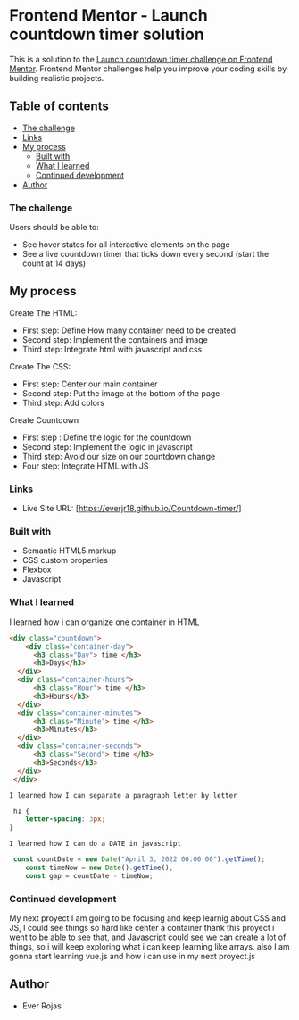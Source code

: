 # Frontend Mentor - Launch countdown timer solution

This is a solution to the [Launch countdown timer challenge on Frontend Mentor](https://www.frontendmentor.io/challenges/launch-countdown-timer-N0XkGfyz-). Frontend Mentor challenges help you improve your coding skills by building realistic projects.

## Table of contents

  - [The challenge](#the-challenge)
  - [Links](#links)
- [My process](#my-process)
  - [Built with](#built-with)
  - [What I learned](#what-i-learned)
  - [Continued development](#continued-development)
- [Author](#author)


### The challenge

Users should be able to:

- See hover states for all interactive elements on the page
- See a live countdown timer that ticks down every second (start the count at 14 days)


## My process

Create The HTML:

- First step: Define How many container need to be created
- Second step: Implement the containers and image
- Third step: Integrate html with javascript and css

Create The CSS:

- First step: Center our main container
- Second step: Put the image at the bottom of the page
- Third step: Add colors 

Create Countdown

- First step : Define the logic for the countdown
- Second step: Implement the logic in javascript
- Third step: Avoid our size on our countdown change
- Four step: Integrate HTML with JS

### Links

- Live Site URL: [https://everjr18.github.io/Countdown-timer/]

### Built with

- Semantic HTML5 markup
- CSS custom properties
- Flexbox
- Javascript

### What I learned
I learned how i can organize one container in HTML

```HTML 
<div class="countdown">
    <div class="container-day">
      <h3 class="Day"> time </h3>
      <h3>Days</h3>
  </div>
  <div class="container-hours"> 
      <h3 class="Hour"> time </h3>
      <h3>Hours</h3>
  </div>
  <div class="container-minutes"> 
      <h3 class="Minute"> time </h3>
      <h3>Minutes</h3>
  </div>
  <div class="container-seconds"> 
      <h3 class="Second"> time </h3>
      <h3>Seconds</h3>
  </div>
 </div>
```
```
I learned how I can separate a paragraph letter by letter
```
```CSS
 h1 {
    letter-spacing: 3px;
}
```
```
I learned how I can do a DATE in javascript
```
```js
 const countDate = new Date("April 3, 2022 00:00:00").getTime();
    const timeNow = new Date().getTime();
    const gap = countDate - timeNow;
```
### Continued development

My next proyect I am going to be focusing and keep learnig about CSS and JS, I could see things so hard like center a container thank this proyect i went to be able to see that, and Javascript could see we can create a lot of things, so i will keep exploring what i can keep learning like arrays. also I am gonna start learning vue.js and how i can use in my next proyect.js

## Author
 - Ever Rojas





